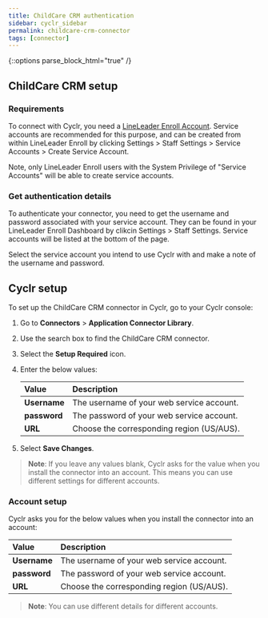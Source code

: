 ```yaml
---
title: ChildCare CRM authentication
sidebar: cyclr_sidebar
permalink: childcare-crm-connector
tags: [connector]
---
```

{::options parse_block_html="true" /}
<section class="card">

## ChildCare CRM setup

### Requirements

To connect with Cyclr, you need a [LineLeader Enroll Account](https://login.lineleader.com/login?from=enroll). Service accounts are recommended for this purpose, 
 and can be created from within LineLeader Enroll by clicking Settings > Staff Settings > Service Accounts > Create Service Account. 
  
Note, only LineLeader Enroll users with the System Privilege of "Service Accounts" will be able to create service accounts. 



### Get authentication details

To authenticate your connector, you need to get the username and password associated with your service account. 
  They can be found in your LineLeader Enroll Dashboard by clikcin Settings > Staff Settings. Service accounts will be listed at the bottom of the page. 


Select the service account you intend to use Cyclr with and make a note of the username and password. 

</section>
<section class="card">

## Cyclr setup

To set up the ChildCare CRM connector in Cyclr, go to your Cyclr console:

1. Go to **Connectors** > **Application Connector Library**.

2. Use the search box to find the ChildCare CRM connector.

3. Select the **Setup Required** icon.

4. Enter the below values:

   | Value              | Description                                 |
   | :----------------- | :------------------------------------------ |
   | **Username**       | The username of your web service account.   |
   | **password**       | The password of your web service account.   |
   | **URL**            | Choose the corresponding region (US/AUS).   |

5. Select **Save Changes**.

> **Note**: If you leave any values blank, Cyclr asks for the value when you install the connector into an account. This means you can use different settings for different accounts.


### Account setup

Cyclr asks you for the below values when you install the <connector name> connector into an account:

   | Value              | Description                                 |
   | :----------------- | :------------------------------------------ |
   | **Username**       | The username of your web service account.   |
   | **password**       | The password of your web service account.   |
   | **URL**            | Choose the corresponding region (US/AUS).   |

> **Note**: You can use different details for different accounts.

</section>
